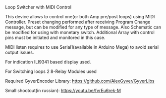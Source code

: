 Loop Switcher with MIDI Control
                                                          
This device allows to control one(or both Amp pre/post loops) using MIDI Controller. 
Preset changing performed after receiving Program Change message, but can be modified for any type of message.
Also Schematic can be modified for using with monetary switch. Additional Array with control pins must be initiated and monitored in this case.

MIDI listen requires to use Serial1(available in Arduino Mega) to avoid serial output issues. 

For indication ILI9341 based display used.

For Switching loops 2 8-Relay Modules used

Required GyverEncoder Library: https://github.com/AlexGyver/GyverLibs

Small shootout(in russian): https://youtu.be/fvrEu6rek-M
